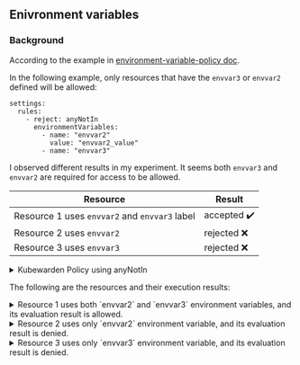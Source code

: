 ## Enivronment variables

### Background

According to the example in [environment-variable-policy doc](https://github.com/kubewarden/environment-variable-policy?tab=readme-ov-file#examples).  

In the following example, only resources that have the `envvar3` or `envvar2` defined will be allowed:
```
settings:
  rules:
    - reject: anyNotIn
      environmentVariables:
        - name: "envvar2"
          value: "envvar2_value"
        - name: "envvar3"
```

I observed different results in my experiment. It seems both `envvar3` and `envvar2` are required for access to be allowed.

| Resource    | Result                                    |
| ---------- | ---------------------------------------------- |
| Resource 1 uses `envvar2` and `envvar3` label | accepted ✔️              |
| Resource 2 uses `envvar2`   | rejected ❌ |
| Resource 3 uses `envvar3` |rejected ❌ |



<details><summary>Kubewarden Policy using anyNotIn</summary>

```
neuvector@ubuntu2204-F:~/kubewarden/test_env$ kubectl get cap
NAME   POLICY SERVER   MUTATING   BACKGROUNDAUDIT   MODE      OBSERVED MODE   STATUS   AGE
env1   default         false      true              protect   protect         active   8m18s

neuvector@ubuntu2204-F:~/kubewarden/test_env$ kubectl get cap env1 -oyaml
apiVersion: policies.kubewarden.io/v1
kind: ClusterAdmissionPolicy
metadata:
  ....
spec:
  backgroundAudit: true
  mode: protect
  module: ghcr.io/kubewarden/policies/environment-variable-policy:v0.1.7
  mutating: false
  policyServer: default
  rules:
     ...
  settings:
    rules:
    - environmentVariables:
      - name: envvar2
        value: envvar2_value
      - name: envvar3
      reject: anyNotIn
  timeoutSeconds: 10
```
</details>

The following are the resources and their execution results:

<details><summary>Resource 1 uses both `envvar2` and `envvar3` environment variables, and its evaluation result is allowed.</summary>

```
# resource using both envvar2 and envvar3
neuvector@ubuntu2204-F:~/kubewarden/test_env$ cat 1_deploy-env.yaml
apiVersion: apps/v1
kind: Deployment
metadata:
    ...
spec:
  template:
    spec:
      containers:
      - image: nginx
        name: nginx
        env:
        - name: envvar2
          value: envvar2_value
        - name: envvar3
          value: aaaaaa
status: {}

# deploy -> allowed
neuvector@ubuntu2204-F:~/kubewarden/test_env$ kubectl apply -f 1_deploy-env.yaml
deployment.apps/my-dep created
```
</details>


<details><summary>Resource 2 uses only `envvar2` environment variable, and its evaluation result is denied.</summary>

```
# resource using envvar2
neuvector@ubuntu2204-F:~/kubewarden/test_env$ cat 1_deploy-env.yaml
apiVersion: apps/v1
kind: Deployment
metadata:
    ...
spec:
  template:
    spec:
      containers:
      - image: nginx
        name: nginx
        env:
        - name: envvar2
          value: envvar2_value
status: {}

# deploy -> denied
neuvector@ubuntu2204-F:~/kubewarden/test_env$ kubectl apply -f 1_deploy-env.yaml
Error from server: error when creating "1_deploy-env.yaml": admission webhook "clusterwide-env1.kubewarden.admission" denied the request: Resource should define at least one of the environment variables from the rule. Invalid environment variables found: envvar3
```
</details>

<details><summary>Resource 3 uses only `envvar3` environment variable, and its evaluation result is denied.</summary>

```
# resource using envvar3
neuvector@ubuntu2204-F:~/kubewarden/test_env$ cat 1_deploy-env.yaml
apiVersion: apps/v1
kind: Deployment
metadata:
    ...
spec:
    ...
  template:
    spec:
      containers:
      - image: nginx
        name: nginx
        env:
        - name: envvar3
          value: envvar3_value
status: {}

# deploy -> denied
neuvector@ubuntu2204-F:~/kubewarden/test_env$ kubectl apply -f 1_deploy-env.yaml
Error from server: error when creating "1_deploy-env.yaml": admission webhook "clusterwide-env1.kubewarden.admission" denied the request: Resource should define at least one of the environment variables from the rule. Invalid environment variables found: envvar2
```
</details>
